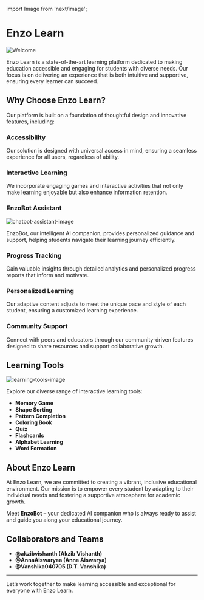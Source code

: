 import Image from 'next/image';

# Enzo Learn

<Image src="welcome.jpeg" alt="Welcome" width={800} height={400} />

Enzo Learn is a state-of-the-art learning platform dedicated to making education accessible and engaging for students with diverse needs. Our focus is on delivering an experience that is both intuitive and supportive, ensuring every learner can succeed.

## Why Choose Enzo Learn?

Our platform is built on a foundation of thoughtful design and innovative features, including:

### Accessibility
Our solution is designed with universal access in mind, ensuring a seamless experience for all users, regardless of ability.

### Interactive Learning
We incorporate engaging games and interactive activities that not only make learning enjoyable but also enhance information retention.

### EnzoBot Assistant
<Image src="chatbot-assistant-image.png" alt="chatbot-assistant-image" width={800} height={400} />

EnzoBot, our intelligent AI companion, provides personalized guidance and support, helping students navigate their learning journey efficiently.

### Progress Tracking
Gain valuable insights through detailed analytics and personalized progress reports that inform and motivate.

### Personalized Learning
Our adaptive content adjusts to meet the unique pace and style of each student, ensuring a customized learning experience.

### Community Support
Connect with peers and educators through our community-driven features designed to share resources and support collaborative growth.

## Learning Tools

<Image src="learning-tools-image.png" alt="learning-tools-image" width={800} height={400} />

Explore our diverse range of interactive learning tools:
- **Memory Game**
- **Shape Sorting**
- **Pattern Completion**
- **Coloring Book**
- **Quiz**
- **Flashcards**
- **Alphabet Learning**
- **Word Formation**

## About Enzo Learn

At Enzo Learn, we are committed to creating a vibrant, inclusive educational environment. Our mission is to empower every student by adapting to their individual needs and fostering a supportive atmosphere for academic growth.

Meet **EnzoBot** – your dedicated AI companion who is always ready to assist and guide you along your educational journey.

## Collaborators and Teams

- **@akzibvishanth (Akzib Vishanth)**
- **@AnnaAiswaryaa (Anna Aiswarya)**
- **@Vanshika040705 (D.T. Vanshika)** 

---

Let’s work together to make learning accessible and exceptional for everyone with Enzo Learn.
